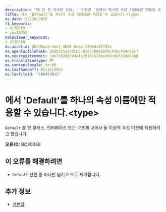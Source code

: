 ```yaml
---
description: "에 대 한 자세한 정보: ' 기본값 '은에서 하나의 속성 이름에만 적용할 수 있습니다. <type>"
title: 에서 'Default'를 하나의 속성 이름에만 적용할 수 있습니다.<type>
ms.date: 07/20/2015
f1_keywords:
- bc30359
- vbc30359
helpviewer_keywords:
- BC30359
ms.assetid: d8dd0aa6-ebe1-4601-beec-130edc12f81e
ms.openlocfilehash: 2bdb2753eb8cb5781e778083859c65bc499ce8cf
ms.sourcegitcommit: 10e719780594efc781b15295e499c66f316068b8
ms.translationtype: MT
ms.contentlocale: ko-KR
ms.lasthandoff: 02/14/2021
ms.locfileid: "100453912"
---
```

# <a name="default-can-be-applied-to-only-one-property-name-in-a-type"></a>에서 'Default'를 하나의 속성 이름에만 적용할 수 있습니다.\<type>

`Default` 를 한 클래스, 인터페이스 또는 구조체 내에서 둘 이상의 속성 이름에 적용하려고 했습니다.  
  
 **오류 ID:** BC30359  
  
## <a name="to-correct-this-error"></a>이 오류를 해결하려면  
  
- `Default` 선언 중 하나만 남기고 모두 제거합니다.  
  
## <a name="see-also"></a>추가 정보

- [기본값](../language-reference/modifiers/default.md)
